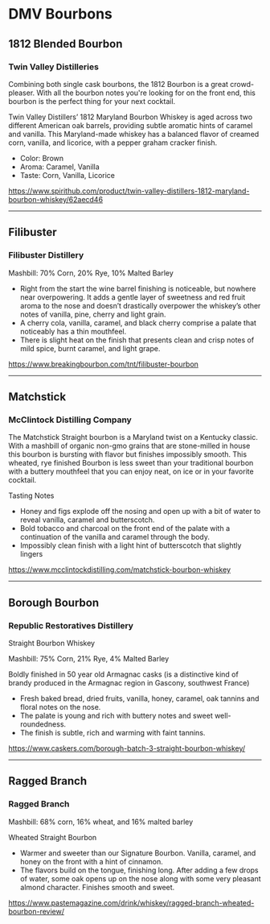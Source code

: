 # DMV Bourbons

## 1812 Blended Bourbon

### Twin Valley Distilleries

Combining both single cask bourbons, the 1812 Bourbon is a great crowd-pleaser. With all the bourbon notes you're looking for 
on the front end, this bourbon is the perfect thing for your next cocktail.

Twin Valley Distillers’ 1812 Maryland Bourbon Whiskey is aged across two different American oak barrels, providing subtle aromatic hints of caramel and vanilla. This Maryland-made whiskey has a balanced flavor of creamed corn, vanilla, and licorice, with a pepper graham cracker finish. 

* Color: Brown
* Aroma: Caramel, Vanilla
* Taste: Corn, Vanilla, Licorice

https://www.spirithub.com/product/twin-valley-distillers-1812-maryland-bourbon-whiskey/62aecd46

---

## Filibuster

### Filibuster Distillery

Mashbill: 70% Corn, 20% Rye, 10% Malted Barley

* Right from the start the wine barrel finishing is noticeable, but nowhere near overpowering. It adds a gentle layer of sweetness and red fruit aroma to the nose and doesn’t drastically overpower the whiskey’s other notes of vanilla, pine, cherry and light grain. 
* A cherry cola, vanilla, caramel, and black cherry comprise a palate that noticeably has a thin mouthfeel. 
* There is slight heat on the finish that presents clean and crisp notes of mild spice, burnt caramel, and light grape.

https://www.breakingbourbon.com/tnt/filibuster-bourbon

---

## Matchstick

### McClintock Distilling Company

The Matchstick Straight bourbon is a Maryland twist on a Kentucky classic. With a mashbill of organic non-gmo grains that are 
stone-milled in house this bourbon is bursting with flavor but finishes impossibly smooth. This wheated, rye finished Bourbon 
is less sweet than your traditional bourbon with a buttery mouthfeel that you can enjoy neat, on ice or in your favorite cocktail. 

Tasting Notes
* Honey and figs explode off the nosing and open up with a bit of water to reveal vanilla, caramel and butterscotch.
* Bold tobacco and charcoal on the front end of the palate with a continuation of the vanilla and caramel through the body.
* Impossibly clean finish with a light hint of butterscotch that slightly lingers

https://www.mcclintockdistilling.com/matchstick-bourbon-whiskey

---

## Borough Bourbon

### Republic Restoratives Distillery

Straight Bourbon Whiskey

Mashbill: 75% Corn, 21% Rye, 4% Malted Barley

Boldly finished in 50 year old Armagnac casks (is a distinctive kind of brandy produced in the Armagnac region in Gascony, southwest France)

* Fresh baked bread, dried fruits, vanilla, honey, caramel, oak tannins and floral notes on the nose. 
* The palate is young and rich with buttery notes and sweet well-roundedness. 
* The finish is subtle, rich and warming with faint tannins.

https://www.caskers.com/borough-batch-3-straight-bourbon-whiskey/

---

## Ragged Branch

### Ragged Branch

Mashbill: 68% corn, 16% wheat, and 16% malted barley

Wheated Straight Bourbon

* Warmer and sweeter than our Signature Bourbon. Vanilla, caramel, and honey on the front with a hint of cinnamon. 
* The flavors build on the tongue, finishing long. After adding a few drops of water, some oak opens up on the nose along with some very pleasant almond character. Finishes smooth and sweet.

https://www.pastemagazine.com/drink/whiskey/ragged-branch-wheated-bourbon-review/